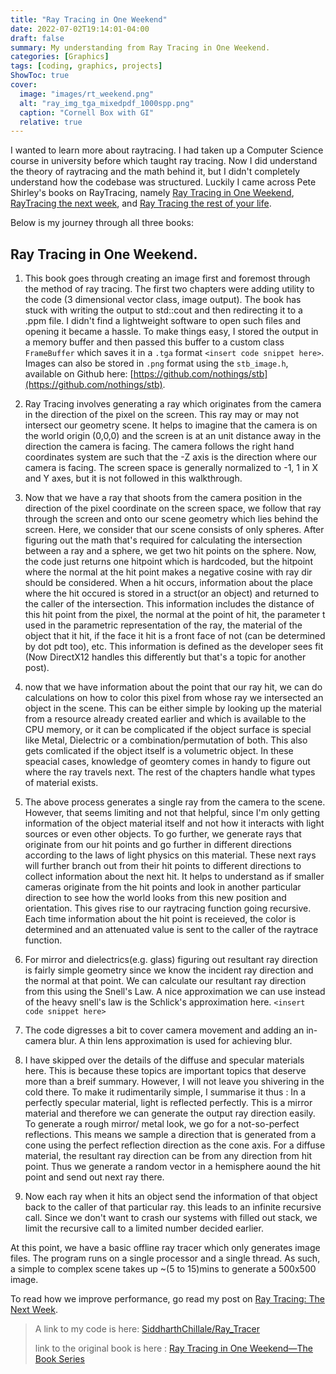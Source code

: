 ```yaml
---
title: "Ray Tracing in One Weekend"
date: 2022-07-02T19:14:01-04:00
draft: false
summary: My understanding from Ray Tracing in One Weekend.
categories: [Graphics]
tags: [coding, graphics, projects]
ShowToc: true
cover:
  image: "images/rt_weekend.png"
  alt: "ray_img_tga_mixedpdf_1000spp.png"
  caption: "Cornell Box with GI"
  relative: true
---
```


I wanted to learn more about raytracing. I had taken up a Computer Science course in university before which taught ray tracing. Now I did understand the theory of raytracing and the math behind it, but I didn't completely understand how the codebase was structured. 
Luckily I came across Pete Shirley's books on RayTracing, namely [Ray Tracing in One Weekend](https://raytracing.github.io/books/RayTracingInOneWeekend.html), [RayTracing the next week](https://raytracing.github.io/books/RayTracingTheNextWeek.html), and [Ray Tracing the rest of your life](https://raytracing.github.io/books/RayTracingTheRestOfYourLife.html). 

Below is my journey through all three books: 

## Ray Tracing in One Weekend.

1. This book goes through creating an image first and foremost through the method of ray tracing. The first two chapters were adding utility to the code (3 dimensional vector class, image output). The book has stuck with writing the output to std::cout and then redirecting it to a .ppm file. I didn't find a lightweight software to open such files and opening it became a hassle. To make things easy, I stored the output in a memory buffer and then passed this buffer to a custom class `FrameBuffer` which saves it in a `.tga` format `<insert code snippet here>`. Images can also be stored in `.png` format using the `stb_image.h`, available on Github here: [https://github.com/nothings/stb](https://github.com/nothings/stb).

2. Ray Tracing involves generating a ray which originates from the camera in the direction of the pixel on the screen. This ray may or may not intersect our geometry scene. It helps to imagine that the camera is on the world origin (0,0,0) and the screen is at an unit distance away in the direction the camera is facing. The camera follows the right hand coordinates system are such that the -Z axis is the direction where our camera is facing. The screen space is generally normalized to -1, 1 in X and Y axes, but it is not followed in this walkthrough.

3. Now that we have a ray that shoots from the camera position in the direction of the pixel coordinate on the screen space, we follow that ray through the screen and onto our scene geometry which lies behind the screen. Here, we consider that our scene consists of only spheres. After figuring out the math that's required for calculating the intersection between a ray and a sphere, we get two hit points on the sphere. Now, the code just returns one hitpoint which is hardcoded, but the hitpoint where the normal at the hit point makes a negative cosine with ray dir should be considered. When a hit occurs, information about the place where the hit occured is stored in a struct(or an object) and returned to the caller of the intersection. This information includes the distance of this hit point from the pixel, the normal at the point of hit, the parameter t used in the parametric representation of the ray, the material of the object that it hit, if the face it hit is a front face of not (can be determined by dot pdt too), etc. This information is defined as the developer sees fit (Now DirectX12 handles this differently but that's a topic for another post). 

4. now that we have information about the point that our ray hit, we can do calculations on how to color this pixel from whose ray we intersected an object in the scene. This can be either simple by looking up the material from a resource already created earlier and which is available to the CPU memory, or it can be complicated if the object surface is special like Metal, Dielectric or a combination/permutation of both. This also gets comlicated if the object itself is a volumetric object. In these speacial cases, knowledge of geomtery comes in handy to figure out where the ray travels next. The rest of the chapters handle what types of material exists.

5. The above process generates a single ray from the camera to the scene. However, that seems limiting and not that helpful, since I'm only getting information of the object material itself and not how it interacts with light sources or even other objects. To go further, we generate rays that originate from our hit points and go further in different directions according to the laws of light physics on this material. These next rays will further branch out from their hit points to different directions to collect information about the next hit. It helps to understand as if smaller cameras originate from the hit points and look in another particular direction to see how the world looks from this new position and orientation. This gives rise to our raytracing function going recursive. Each time information about the hit point is receieved, the color is determined and an attenuated value is sent to the caller of the raytrace function.


6. For mirror and dielectrics(e.g. glass) figuring out resultant ray direction is fairly simple geometry since we know the incident ray direction and the normal at that point. We can calculate our resultant ray direction from this using the Snell's Law. A nice approximation we can use instead of the heavy snell's law is the Schlick's approximation here. `<insert code snippet here>`

7. The code digresses a bit to cover camera movement and adding an in-camera blur. A thin lens approximation is used for achieving blur. 

8. I have skipped over the details of the diffuse and specular materials here. This is because these topics are important topics that deserve more than a breif summary. However, I will not leave you shivering in the cold there. To make it rudimentarily simple, I summarise it thus : In a perfectly specular material, light is reflected perfectly. This is a mirror material and therefore we can generate the output ray direction easily. To generate a rough mirror/ metal look, we go for a not-so-perfect reflections. This means we sample a direction that is generated from a cone using the perfect reflection direction as the cone axis. For a diffuse material, the resultant ray direction can be from any direction from hit point. Thus we generate a random vector in a hemisphere aound the hit point and send out next ray there.
  
9.  Now each ray when it hits an object send the information of that object back to the caller of that particular ray. this leads to an infinite recursive call. Since we don't want to crash our systems with filled out stack, we limit the recursive call to a limited number decided earlier.

At this point, we have a basic offline ray tracer which only generates image files. The program runs on a single processor and a single thread. As such, a simple to complex scene takes up ~(5 to 15)mins to generate a 500x500 image.

To read how we improve performance, go read my post on [Ray Tracing: The Next Week](../rt_next_week).

> A link to my code is here: [SiddharthChillale/Ray_Tracer](https://github.com/SiddharthChillale/Ray_Tracer)
>
> link to the original book is here : [Ray Tracing in One Weekend—The Book Series](https://raytracing.github.io/)
